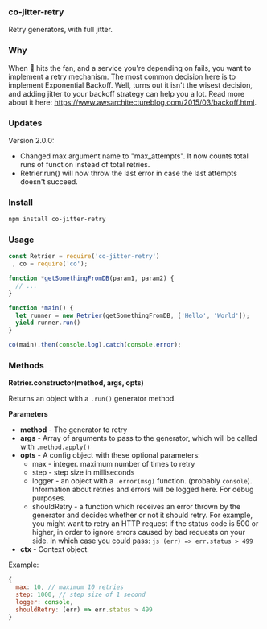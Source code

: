 ### co-jitter-retry

Retry generators, with full jitter.


### Why

When :poop: hits the fan, and a service you're depending on fails, you want
to implement a retry mechanism. The most common decision here is to implement
Exponential Backoff.  Well, turns out it isn't the wisest decision, and adding
jitter to your backoff strategy can help you a lot. Read more
about it here: https://www.awsarchitectureblog.com/2015/03/backoff.html.

### Updates

Version 2.0.0:
- Changed max argument name to "max_attempts". It now counts total runs of function instead of total retries.
- Retrier.run() will now throw the last error in case the last attempts doesn't succeed. 

### Install

```bash
npm install co-jitter-retry
```

### Usage

```js
const Retrier = require('co-jitter-retry')
 , co = require('co');

function *getSomethingFromDB(param1, param2) {
  // ...
}

function *main() {
  let runner = new Retrier(getSomethingFromDB, ['Hello', 'World']);  
  yield runner.run()
}

co(main).then(console.log).catch(console.error);
```

### Methods

__Retrier.constructor(method, args, opts)__

Returns an object with a `.run()` generator method.

__Parameters__

- __method__ - The generator to retry
- __args__ - Array of arguments to pass to the generator, which will be called with `.method.apply()`
- __opts__ - A config object with these optional parameters:
  - max - integer. maximum number of times to retry
  - step - step size in milliseconds
  - logger - an object with a `.error(msg)` function. (probably `console`). Information
  about retries and errors will be logged here. For debug purposes.
  - shouldRetry - a function which receives an error thrown by the generator and decides
  whether or not it should retry. For example, you might want to retry an HTTP request
  if the status code is 500 or higher, in order to ignore errors caused by bad requests
  on your side. In which case you could pass: ```js (err) => err.status > 499 ```
 - __ctx__  - Context object.
 
Example:

```js
{
  max: 10, // maximum 10 retries
  step: 1000, // step size of 1 second
  logger: console,
  shouldRetry: (err) => err.status > 499
}
```
